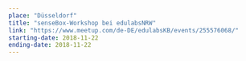 ```yaml
---
place: "Düsseldorf"
title: "senseBox-Workshop bei edulabsNRW"
link: "https://www.meetup.com/de-DE/edulabsKB/events/255576068/"
starting-date: 2018-11-22
ending-date: 2018-11-22
---
```

